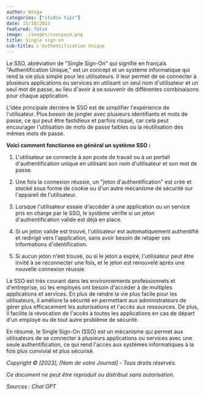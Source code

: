 ```yaml
---
author: Winga
categories: ["studio tips"]
date: 15/10/2023
featured: false
image: ./images/ssospace.png
title: Single sign-on
sub-title: L'Authentification Unique
---
```


Le SSO, abréviation de "Single Sign-On" qui signifie en français "Authentification Unique," est un concept et un système informatique qui rend la vie plus simple pour les utilisateurs. Il leur permet de se connecter à plusieurs applications ou services en utilisant un seul nom d'utilisateur et un seul mot de passe, au lieu d'avoir à se souvenir de différentes combinaisons pour chaque application.

L'idée principale derrière le SSO est de simplifier l'expérience de l'utilisateur. Plus besoin de jongler avec plusieurs identifiants et mots de passe, ce qui peut être fastidieux et parfois risqué, car cela peut encourager l'utilisation de mots de passe faibles ou la réutilisation des mêmes mots de passe.

__Voici comment fonctionne en général un système SSO :__

1. L'utilisateur se connecte à son poste de travail ou à un portail d'authentification unique en utilisant son nom d'utilisateur et son mot de passe.

2. Une fois la connexion réussie, un "jeton d'authentification" est créé et stocké sous forme de cookie ou d'un autre mécanisme de sécurité sur l'appareil de l'utilisateur.

3. Lorsque l'utilisateur essaie d'accéder à une application ou un service pris en charge par le SSO, le système vérifie si un jeton d'authentification valide est déjà en place.

4. Si un jeton valide est trouvé, l'utilisateur est automatiquement authentifié et redirigé vers l'application, sans avoir besoin de retaper ses informations d'identification.

5. Si aucun jeton n'est trouvé, ou si le jeton a expiré, l'utilisateur peut être invité à se reconnecter une fois, et le jeton est renouvelé après une nouvelle connexion réussie.

Le SSO est très courant dans les environnements professionnels et d'entreprise, où les employés ont besoin d'accéder à de multiples applications et services. En plus de rendre la vie plus facile pour les utilisateurs, il améliore la sécurité en permettant aux administrateurs de gérer plus efficacement les autorisations et l'accès aux ressources. De plus, il facilite la révocation de l'accès à toutes les applications en cas de départ d'un employé ou de tout autre problème de sécurité.

En résumé, le Single Sign-On (SSO) est un mécanisme qui permet aux utilisateurs de se connecter à plusieurs applications ou services avec une seule authentification, ce qui rend l'accès aux systèmes informatiques à la fois plus convivial et plus sécurisé.

*Copyright © [2023], [Nom de votre Journal] - Tous droits réservés.*

*Ce document ne peut être reproduit ou distribué sans autorisation.*

*Sources : Chat GPT*